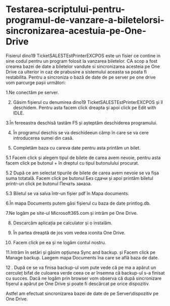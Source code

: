 # Testarea-scriptului-pentru-programul-de-vanzare-a-biletelorsi-sincronizarea-acestuia-pe-One-Drive
Fisierul dino19 TicketSALESTEstPrinterEXCPOS este un fisier ce contine in sine codul pentru un program folosit la vanzarea biletelor. CA scop a fost crearea bazei de date a biletelor vandute si sincronizarea acesteia pe One Drive ca ulterior in caz de prabusire a sistemului aceasta sa poata fi restabilita.
Pentru a sincroniza o bază de date de pe server pe one drive vom parcurge pașii următori:

1.Ne conectăm pe server.

2. Găsim fișierul cu denumirea dino19 TicketSALESTEstPrinterEXCPOS și îl deschidem. Pentru asta facem click dreapta și apoi click pe Edit with IDLE.



3.În fereeastra deschisă  tastăm F5 și așteptăm deschiderea programului.

 

4. În programul deschis se va deschideeun câmp în care se va cere introducerea sumei din casă.

5. Completăm baza cu careva date pentru asta printăm un bilet.

5.1 Facem click și alegem tipul de bilete de carea avem nevoie, pentru asta facem click pe  butonul + în dreptul cu tipul butonulului procurat.



5.2 După ce am selectat tipurile de bilete de carea avem nevoie se va fișa suma totatală. Facem click pe butonul Без сдачи și apoi printăm biletul printr-un click pe butonul Печать заказа.



5.3 Biletul se va salva într-un fișier pdf în Mapa documents.

6.În mapa Documents putem găsi fișierul cu baza de  date printlog.db.



7.Ne logăm pe site-ul Microsoft365.com și intrăm pe One Drive.



8. Descarcăm aplicația pe calculator și o instalăm.

9. În partea dreaptă de jos vom vedea iconita One Drive.

10. Facem click pe ea și ne logăm contul nostru.

11.Intrăm în setări și găsim opțiunea Sync and backup. și Facem click pe Manage backup. Laegem mapa Documents îna care se află baza de date.

 

12 . După ce se va finisa backup-ul vom pute vede că pe ma a apărut un cerculeț bifat de culoarea verde ceea ce ar însemna că backup-ul s-a finisat cu succes. Dacă ne logăm prin browser vom observa că după sincronizare fișerul a apărut pe One Drive și poate fi descărcat pe orice dispozitiv.



Astfel am efectuat sincronizarea bazei de date de pe Server\dispozitiv pe One Drive. 
